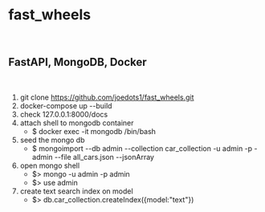 <h1>fast_wheels</h1>
<br>
<h2>FastAPI, MongoDB, Docker</h2>
<br>


1. git clone https://github.com/joedots1/fast_wheels.git
2. docker-compose up --build 
3. check 127.0.0.1:8000/docs 
4. attach shell to mongodb container
    - $ docker exec -it mongodb /bin/bash
5. seed the mongo db
    - $ mongoimport --db admin --collection car_collection -u admin -p - admin --file all_cars.json --jsonArray
6. open mongo shell
    - $> mongo -u admin -p admin
    - $> use admin 
7. create text search index on model 
    - $> db.car_collection.createIndex({model:"text"})

